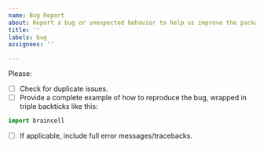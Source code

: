 ```yaml
---
name: Bug Report
about: Report a bug or unexpected behavior to help us improve the package
title: ''
labels: bug
assignees: ''

---
```


Please:

- [ ] Check for duplicate issues.
- [ ] Provide a complete example of how to reproduce the bug, wrapped in triple backticks like this:

```python
import braincell
```

- [ ] If applicable, include full error messages/tracebacks.
